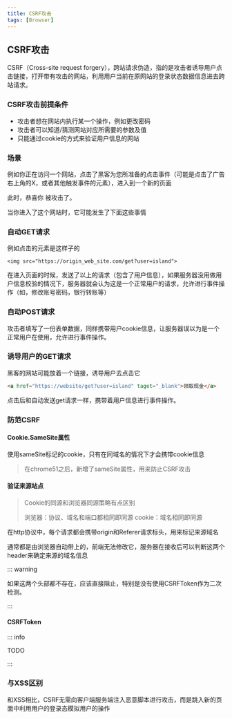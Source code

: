 ```yaml
---
title: CSRF攻击
tags: [Browser]
---
```


## CSRF攻击

CSRF（Cross-site request forgery），跨站请求伪造，指的是攻击者诱导用户点击链接，打开带有攻击的网站，利用用户当前在原网站的登录状态数据信息进去跨站请求。

### CSRF攻击前提条件

- 攻击者想在网站内执行某一个操作，例如更改密码
- 攻击者可以知道/猜测网站对应所需要的参数及值
- 只能通过cookie的方式来验证用户信息的网站

### 场景

例如你正在访问一个网站，点击了黑客为您所准备的点击事件（可能是点击了广告右上角的X，或者其他触发事件的元素），进入到一个新的页面

此时，恭喜你 被攻击了。

当你进入了这个网站时，它可能发生了下面这些事情

### 自动GET请求

例如点击的元素是这样子的
```
<img src="https://origin_web_site.com/get?user=island">
```
在进入页面的时候，发送了以上的请求（包含了用户信息），如果服务器没用做用户信息校验的情况下，服务器就会认为这是一个正常用户的请求，允许进行事件操作（如，修改账号密码，银行转账等）

### 自动POST请求

攻击者填写了一份表单数据，同样携带用户cookie信息，让服务器误以为是一个正常用户在使用，允许进行事件操作。

### 诱导用户的GET请求

黑客的网站可能放着一个链接，诱导用户去点击它
```html
<a href="https://website/get?user=island" taget="_blank">领取现金</a>
```

点击后和自动发送get请求一样，携带着用户信息进行事件操作。

### 防范CSRF

#### Cookie.SameSite属性

使用sameSite标记的cookie，只有在同域名的情况下才会携带cookie信息

> 在chrome51之后，新增了sameSite属性，用来防止CSRF攻击

#### 验证来源站点

> Cookie的同源和浏览器同源策略有点区别
>
> 浏览器：协议、域名和端口都相同即同源
> cookie：域名相同即同源

在http协议中，每个请求都会携带origin和Referer请求标头，用来标记来源域名

通常都是由浏览器自动带上的，前端无法修改它，服务器在接收后可以判断这两个header来确定来源的域名信息

::: warning

如果这两个头部都不存在，应该直接阻止，特别是没有使用CSRFToken作为二次检测。

:::

#### CSRFToken

::: info 

TODO

::: 

### 与XSS区别

和XSS相比，CSRF无需向客户端服务端注入恶意脚本进行攻击，而是跳入新的页面中利用用户的登录态模拟用户的操作